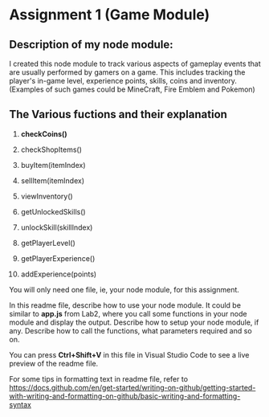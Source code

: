 # Assignment 1 (Game Module)

## Description of my node module: 
I created this node module to track various aspects of gameplay events that are usually performed by gamers on a game. This includes tracking the player's in-game level, experience points, skills, coins and inventory. 
(Examples of such games could be MineCraft, Fire Emblem and Pokemon)

## The Various fuctions and their explanation
1. **checkCoins()** 

2. checkShopItems()

3. buyItem(itemIndex)

4. sellItem(itemIndex)

5. viewInventory()

6. getUnlockedSkills()

7. unlockSkill(skillIndex)

8. getPlayerLevel()

9. getPlayerExperience()

10. addExperience(points)

You will only need one file, ie, your node module, for this assignment.

In this readme file, describe how to use your node module. It could be similar to **app.js** from Lab2, where you call some functions in your node module and display the output. Describe how to setup your node module, if any. Describe how to call the functions, what parameters required and so on.

You can press **Ctrl+Shift+V** in this file in Visual Studio Code to see a live preview of the readme file.

For some tips in formatting text in readme file, refer to https://docs.github.com/en/get-started/writing-on-github/getting-started-with-writing-and-formatting-on-github/basic-writing-and-formatting-syntax
